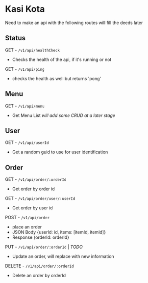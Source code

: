 # Kasi Kota 
Need to make an api with the following routes will fill the deeds later

## Status 
GET - `/v1/api/healthCheck`
- Checks the health of the api, if it's running or not

GET - `/v1/api/ping`
- checks the health as well but returns 'pong'

## Menu
GET - `/v1/api/menu`
- Get Menu List
*will add some CRUD at a later stage*

## User
GET - `/v1/api/userId`
- Get a random guid to use for user identification

## Order
GET - `/v1/api/order/:orderId`
- Get order by order id

GET - `/v1/api/order/user/:userId`
- Get order by user id

POST - `/v1/api/order`
- place an order
- JSON Body {userId: id, items: [itemId, itemId]}
- Response  {orderId: orderId}

PUT - `/v1/api/order/:orderId` | *TODO*
- Update an order, will replace with new information

DELETE - `/v1/api/order/:orderId`
- Delete an order by orderId